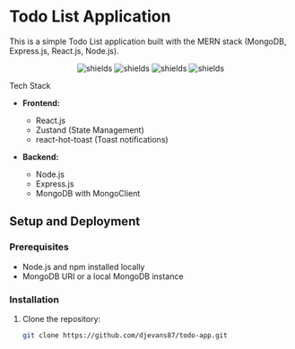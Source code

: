 # Todo List Application

This is a simple Todo List application built with the MERN stack (MongoDB, Express.js, React.js, Node.js).
<p align="center">
  <img src="https://img.shields.io/badge/MongoDB-4EA94B?style=for-the-badge&amp;logo=mongodb&amp;logoColor=white" alt="shields">
  <img src="https://img.shields.io/badge/Express.js-404D59?style=for-the-badge" alt="shields">
  <img src="https://img.shields.io/badge/React-20232A?style=for-the-badge&amp;logo=react&amp;logoColor=61DAFB" alt="shields">
  <img src="https://img.shields.io/badge/Node.js-43853D?style=for-the-badge&amp;logo=node.js&amp;logoColor=white" alt="shields">
</p

## Tech Stack

- **Frontend:**
  - React.js
  - Zustand (State Management)
  - react-hot-toast (Toast notifications)

- **Backend:**
  - Node.js
  - Express.js
  - MongoDB with MongoClient

## Setup and Deployment

### Prerequisites

- Node.js and npm installed locally
- MongoDB URI or a local MongoDB instance

### Installation

1. Clone the repository:

   ```bash
   git clone https://github.com/djevans87/todo-app.git
